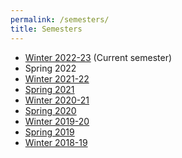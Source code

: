 ```yaml
---
permalink: /semesters/
title: Semesters
---
```

- [Winter 2022-23](/cs236781/) (Current semester)
- Spring 2022 
- [Winter 2021-22](/cs236781/semesters/w22)
- [Spring 2021](/cs236781/semesters/sp21)
- [Winter 2020-21](/cs236781/semesters/w20_21)
- [Spring 2020](/cs236781/semesters/sp20)
- [Winter 2019-20](/cs236781/semesters/w1920)
- [Spring 2019](/cs236781/semesters/sp19)
- [Winter 2018-19](/cs236781/semesters/w1819)
